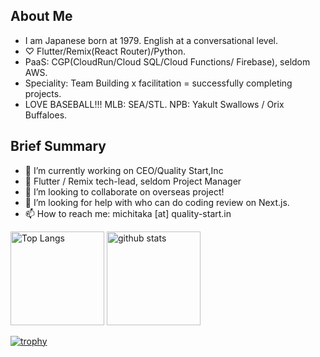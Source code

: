 ## About Me
- I am Japanese born at 1979. English at a conversational level.
- ♡ Flutter/Remix(React Router)/Python.
- PaaS: CGP(CloudRun/Cloud SQL/Cloud Functions/ Firebase), seldom AWS.
- Speciality: Team Building x facilitation = successfully completing projects.
- LOVE BASEBALL!!! MLB: SEA/STL. NPB: Yakult Swallows / Orix Buffaloes.

## Brief Summary
- 🔭 I’m currently working on CEO/Quality Start,Inc 
- 🌱 Flutter / Remix tech-lead, seldom Project Manager
- 👯 I’m looking to collaborate on overseas project!
- 🤔 I’m looking for help with who can do coding review on Next.js.
- 📫 How to reach me: michitaka [at] quality-start.in

<p align="left"> 
  <img alt="Top Langs" height="150px" src="https://github-readme-stats.vercel.app/api/top-langs/?username=gothedistance&layout=compact&count_private=true&show_icons=true&theme=onedark" />
  <img alt="github stats" height="150px" src="https://github-readme-stats.vercel.app/api?username=gothedistance&count_private=true&show_icons=true&show_icons=true&theme=onedark" />
</p>

[![trophy](https://github-profile-trophy.vercel.app/?username=gothedistance&theme=onedark&column=7)](https://github.com/ryo-ma/github-profile-trophy)
